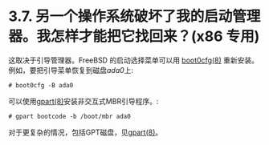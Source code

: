 # 3.7. 另一个操作系统破坏了我的启动管理器。我怎样才能把它找回来？(x86 专用)

这取决于引导管理器。FreeBSD 的启动选择菜单可以用 [boot0cfg(8)](https://www.freebsd.org/cgi/man.cgi?query=boot0cfg&sektion=8&format=html) 重新安装。例如，要把引导菜单恢复到磁盘*ada0*上:

```
# boot0cfg -B ada0
```

可以使用[gpart(8)](https://www.freebsd.org/cgi/man.cgi?query=gpart&sektion=8&format=html)安装非交互式MBR引导程序。:

```
# gpart bootcode -b /boot/mbr ada0
```

对于更复杂的情况，包括GPT磁盘，见[gpart(8)](https://www.freebsd.org/cgi/man.cgi?query=gpart&sektion=8&format=html)。
